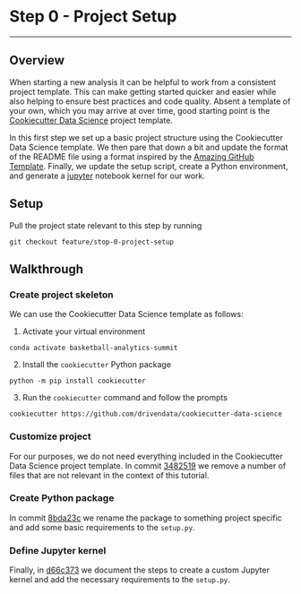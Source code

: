 # Step 0 - Project Setup

---

## Overview

When starting a new analysis it can be helpful to work from a consistent project template. This can make getting started
quicker and easier while also helping to ensure best practices and code quality. Absent a template of your own, which
you may arrive at over time, good starting point is the 
[Cookiecutter Data Science](https://drivendata.github.io/cookiecutter-data-science/) project template.

In this first step we set up a basic project structure using the Cookiecutter Data Science template. We then pare that 
down a bit and update the format of the README file using a format inspired by the 
[Amazing GitHub Template](https://github.com/dec0dOS/amazing-github-template). Finally, we update the setup script,
create a Python environment, and generate a [jupyter](https://jupyter.org/) notebook kernel for our work.

## Setup

Pull the project state relevant to this step by running

```copy
git checkout feature/stop-0-project-setup
```

## Walkthrough

### Create project skeleton
We can use the Cookiecutter Data Science template as follows:
1. Activate your virtual environment

```copy
conda activate basketball-analytics-summit
```

2. Install the `cookiecutter` Python package

```copy
python -m pip install cookiecutter
```

3. Run the `cookiecutter` command and follow the prompts

```copy
cookiecutter https://github.com/drivendata/cookiecutter-data-science
```

### Customize project

For our purposes, we do not need everything included in the Cookiecutter Data Science project template. In commit 
[3482519](https://github.com/nrfrank/bas-2022-basketball-analytics-python/commit/3482519b7359f2d352cb0eeb0d0ce558cbe99a4c)
we remove a number of files that are not relevant in the context of this tutorial.

### Create Python package

In commit [8bda23c](https://github.com/nrfrank/bas-2022-basketball-analytics-python/commit/8bda23c6ded4353b4767bbd46c487c7ac6520553)
we rename the package to something project specific and add some basic requirements to the `setup.py`.

### Define Jupyter kernel

Finally, in [d66c373](https://github.com/nrfrank/bas-2022-basketball-analytics-python/commit/d66c373adde0644f0a051acae68fc55bc6ef5568)
we document the steps to create a custom Jupyter kernel and add the necessary requirements to the `setup.py`.
